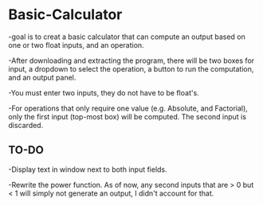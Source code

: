 # Basic-Calculator
-goal is to creat a basic calculator that can compute an output based on one or two float inputs, and an operation.

-After downloading and extracting the program, there will be two boxes for input, a dropdown to select the operation, a button to run the computation, and an output panel.

-You must enter two inputs, they do not have to be float's.

-For operations that only require one value (e.g. Absolute, and Factorial), only the first input (top-most box) will be computed. The second input is discarded.

## TO-DO
  -Display text in window next to both input fields.
  
  -Rewrite the power function. As of now, any second inputs that are > 0 but < 1 will simply not generate an output, I didn't account for that.
